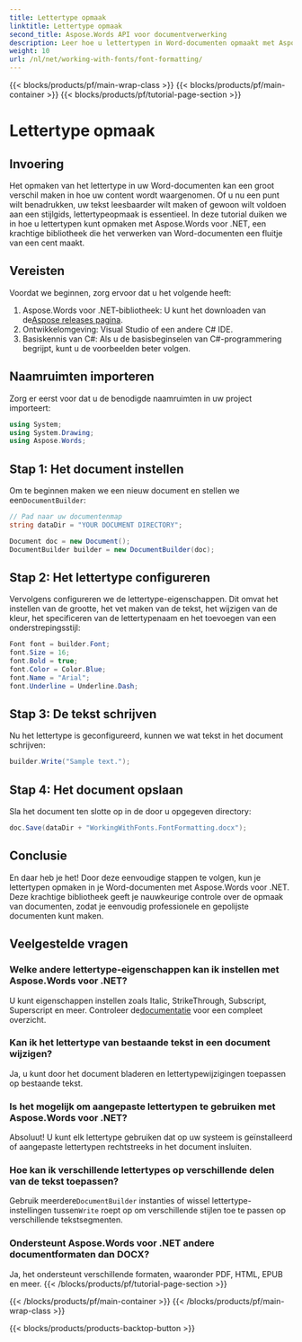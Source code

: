 ```yaml
---
title: Lettertype opmaak
linktitle: Lettertype opmaak
second_title: Aspose.Words API voor documentverwerking
description: Leer hoe u lettertypen in Word-documenten opmaakt met Aspose.Words voor .NET met een gedetailleerde, stapsgewijze handleiding.
weight: 10
url: /nl/net/working-with-fonts/font-formatting/
---
```


{{< blocks/products/pf/main-wrap-class >}}
{{< blocks/products/pf/main-container >}}
{{< blocks/products/pf/tutorial-page-section >}}

# Lettertype opmaak

## Invoering

Het opmaken van het lettertype in uw Word-documenten kan een groot verschil maken in hoe uw content wordt waargenomen. Of u nu een punt wilt benadrukken, uw tekst leesbaarder wilt maken of gewoon wilt voldoen aan een stijlgids, lettertypeopmaak is essentieel. In deze tutorial duiken we in hoe u lettertypen kunt opmaken met Aspose.Words voor .NET, een krachtige bibliotheek die het verwerken van Word-documenten een fluitje van een cent maakt.

## Vereisten

Voordat we beginnen, zorg ervoor dat u het volgende heeft:

1.  Aspose.Words voor .NET-bibliotheek: U kunt het downloaden van de[Aspose releases pagina](https://releases.aspose.com/words/net/).
2. Ontwikkelomgeving: Visual Studio of een andere C# IDE.
3. Basiskennis van C#: Als u de basisbeginselen van C#-programmering begrijpt, kunt u de voorbeelden beter volgen.

## Naamruimten importeren

Zorg er eerst voor dat u de benodigde naamruimten in uw project importeert:

```csharp
using System;
using System.Drawing;
using Aspose.Words;
```

## Stap 1: Het document instellen

 Om te beginnen maken we een nieuw document en stellen we een`DocumentBuilder`:

```csharp
// Pad naar uw documentenmap
string dataDir = "YOUR DOCUMENT DIRECTORY";

Document doc = new Document();
DocumentBuilder builder = new DocumentBuilder(doc);
```

## Stap 2: Het lettertype configureren

Vervolgens configureren we de lettertype-eigenschappen. Dit omvat het instellen van de grootte, het vet maken van de tekst, het wijzigen van de kleur, het specificeren van de lettertypenaam en het toevoegen van een onderstrepingsstijl:

```csharp
Font font = builder.Font;
font.Size = 16;
font.Bold = true;
font.Color = Color.Blue;
font.Name = "Arial";
font.Underline = Underline.Dash;
```

## Stap 3: De tekst schrijven

Nu het lettertype is geconfigureerd, kunnen we wat tekst in het document schrijven:

```csharp
builder.Write("Sample text.");
```

## Stap 4: Het document opslaan

Sla het document ten slotte op in de door u opgegeven directory:

```csharp
doc.Save(dataDir + "WorkingWithFonts.FontFormatting.docx");
```

## Conclusie

En daar heb je het! Door deze eenvoudige stappen te volgen, kun je lettertypen opmaken in je Word-documenten met Aspose.Words voor .NET. Deze krachtige bibliotheek geeft je nauwkeurige controle over de opmaak van documenten, zodat je eenvoudig professionele en gepolijste documenten kunt maken.

## Veelgestelde vragen

### Welke andere lettertype-eigenschappen kan ik instellen met Aspose.Words voor .NET?
 U kunt eigenschappen instellen zoals Italic, StrikeThrough, Subscript, Superscript en meer. Controleer de[documentatie](https://reference.aspose.com/words/net/) voor een compleet overzicht.

### Kan ik het lettertype van bestaande tekst in een document wijzigen?
Ja, u kunt door het document bladeren en lettertypewijzigingen toepassen op bestaande tekst. 

### Is het mogelijk om aangepaste lettertypen te gebruiken met Aspose.Words voor .NET?
Absoluut! U kunt elk lettertype gebruiken dat op uw systeem is geïnstalleerd of aangepaste lettertypen rechtstreeks in het document insluiten.

### Hoe kan ik verschillende lettertypes op verschillende delen van de tekst toepassen?
 Gebruik meerdere`DocumentBuilder` instanties of wissel lettertype-instellingen tussen`Write` roept op om verschillende stijlen toe te passen op verschillende tekstsegmenten.

### Ondersteunt Aspose.Words voor .NET andere documentformaten dan DOCX?
Ja, het ondersteunt verschillende formaten, waaronder PDF, HTML, EPUB en meer. 
{{< /blocks/products/pf/tutorial-page-section >}}

{{< /blocks/products/pf/main-container >}}
{{< /blocks/products/pf/main-wrap-class >}}

{{< blocks/products/products-backtop-button >}}
